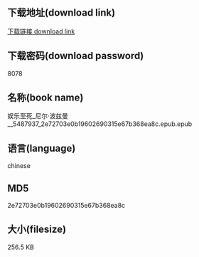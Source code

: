 ## 下载地址(download link)
[下载链接 download link](https://voluble-croquembouche-d321dc.netlify.app/?s=%E5%A8%B1%E4%B9%90%E8%87%B3%E6%AD%BB_%E5%B0%BC%E5%B0%94%C2%B7%E6%B3%A2%E5%85%B9%E6%9B%BC__5487937_2e72703e0b19602690315e67b368ea8c.epub)

## 下载密码(download password)
8078

## 名称(book name)
娱乐至死_尼尔·波兹曼__5487937_2e72703e0b19602690315e67b368ea8c.epub.epub

## 语言(language)
chinese

## MD5
2e72703e0b19602690315e67b368ea8c

## 大小(filesize)
256.5 KB
